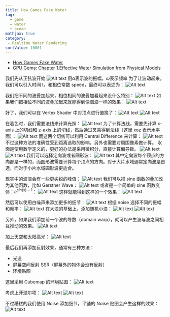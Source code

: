 ```yaml
---
title: How Games Fake Water
tag:
  - game
  - water
  - ocean
mathjax: true
category:
 - Realtime Water Rendering
sortValue: 10001
---
```


- [How Games Fake Water](https://www.youtube.com/watch?v=PH9q0HNBjT4)
- [GPU Gems: Chapter 1.Effective Water Simulation from Physical Models](https://developer.nvidia.com/gpugems/gpugems/part-i-natural-effects/chapter-1-effective-water-simulation-physical-models)

我们先从正弦波开始
![Alt text](image.png)
用$\alpha$表示波的振幅，$\omega$表示频率
为了让波动起来，我们可以引入时间 t，和相位常数 speed，最终可以表述为：
![Alt text](image-2.png)

我们把不同的波叠加起来，相位相同的波叠加看起来没什么特别：
![Alt text](image-3.png)
如果我们把相位不同的波叠加起来就能得到像海浪一样的效果：
![Alt text](image-4.png)

好了，我们可以在 Vertex Shader 中对顶点进行置换了：
![Alt text](image-5.png)
![Alt text](image-6.png)

在着色时，我们需要法线来计算光照：
![Alt text](image-7.png)
为了计算法线，需要先计算 x-axis 上的切线和 z-axis 上的切线，然后通过叉乘得到法线（这里 xoz 表示水平面）：
![Alt text](image-8.png)
而这两个切线可以利用 Central Difference 来计算：
![Alt text](image-9.png)
不过这种方法的准确性受到距离选取的影响，另外也需要对周围像素做计算。
水面是使用数学定义的，更好的办法是采用微积分，直接计算偏导数。
![Alt text](image-10.png)
![Alt text](image-11.png)
我们可以选择定向波或者圆形波：
![Alt text](image-14.png)
其中定向波每个顶点的方向都是一样的，而圆形波需要计算每个顶点的方向。对于大片水域通常定向波是首选，而对于小片水域圆形波更适合。

现实中的波浪会有一些更尖锐的峰值：
![Alt text](image-12.png)
我们可以把 sine 函数的叠加改为其他函数，比如 Gerstner Wave：
![Alt text](image-13.png)
或者是一个简单的 sine 函数变体：$e^{sin(x)-1}$：
![Alt text](image-15.png)
这样就能得到这样的一个效果：
![Alt text](image-16.png)

然后可以使用白噪声来添加更多的细节：
![Alt text](image-17.png)
根据 noise 选择不同的振幅和频率：
![Alt text](image-18.png)
在大浪的基础上，添加随机小浪：
![Alt text](image-19.png)
![Alt text](image-20.png)

另外，如果我们添加前一个波的导数（domain warp），就可以产生波与波之间相互推动的效果。
![Alt text](image-26.png)

加上天空和太阳高光：
![Alt text](image-21.png)

最后我们再添加反射效果，通常有三种方法：

- 光追
- 屏幕空间反射 SSR（屏幕外的物体会没有反射）
- 环境贴图

这里采用 Cubemap 的环境贴图：
![Alt text](image-22.png)

考虑上菲涅尔项：
![Alt text](image-23.png)
![Alt text](image-24.png)

不过糟糕的我们使用 Noise 添加细节，平铺的 Noise 贴图会产生这样的效果：
![Alt text](image-27.png)